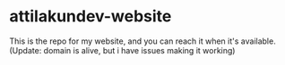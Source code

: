 # attilakundev-website
This is the repo for my website, and you can reach it when it's available. (Update: domain is alive, but i have issues making it working)
